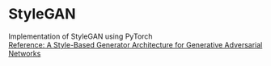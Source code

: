 # StyleGAN
Implementation of StyleGAN using PyTorch\
[Reference: A Style-Based Generator Architecture for Generative Adversarial Networks](https://arxiv.org/abs/1812.04948)
